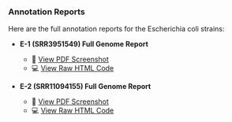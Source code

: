 ### Annotation Reports

Here are the full annotation reports for the Escherichia coli strains:

- **E-1 (SRR3951549) Full Genome Report**  
  -  📄 [ View PDF Screenshot](https://github.com/Mickuye/Bioinformatics_Ecoli-research/blob/724d01ec69431924a183a5cb8b7951c0221bc383/analyses/annotation/E-1(SRR3951549)FullGenomeReport.pdf)
  -  💻 [ View Raw HTML Code](https://github.com/Mickuye/Bioinformatics_Ecoli-research/blob/efb8f0afd2f4491546f7cc95d4dca0cd278d4072/analyses/annotation/E-2(SRR11094155)FullGenomeReport.html) 

- **E-2 (SRR11094155) Full Genome Report**  
  -  📄 [ View PDF Screenshot](https://github.com/Mickuye/Bioinformatics_Ecoli-research/blob/300e7268774de93748c8b241588494910812184f/analyses/annotation/E-2(SRR11094155)FullGenomeReport.pdf)
  -  💻 [ View Raw HTML Code](annotation/E-2_SRR11094155_FullGenomeReport.html)  

